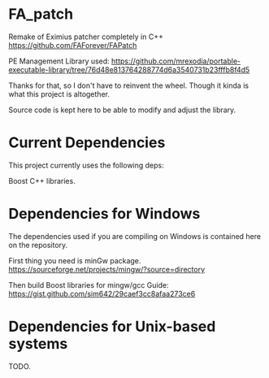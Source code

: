 # FA_patch

Remake of Eximius patcher completely in C++ 
https://github.com/FAForever/FAPatch

PE Management Library used: 
https://github.com/mrexodia/portable-executable-library/tree/76d48e813764288774d6a3540731b23fffb8f4d5

Thanks for that, so I don't have to reinvent the wheel. Though it kinda is what this project is altogether. 

Source code is kept here to be able to modify and adjust the library. 

# Current Dependencies

This project currently uses the following deps:

Boost C++ libraries.

# Dependencies for Windows

The dependencies used if you are compiling on Windows
is contained here on the repository.

First thing you need is minGw package.
https://sourceforge.net/projects/mingw/?source=directory

Then build Boost libraries for mingw/gcc
Guide: https://gist.github.com/sim642/29caef3cc8afaa273ce6

# Dependencies for Unix-based systems

TODO. 



